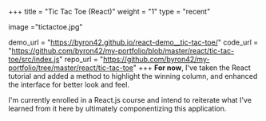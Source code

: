 +++
title = "Tic Tac Toe (React)"
weight = "1"
type = "recent"

image ="tictactoe.jpg"

demo_url = "https://byron42.github.io/react-demo__tic-tac-toe/"
code_url = "https://github.com/byron42/my-portfolio/blob/master/react/tic-tac-toe/src/index.js"
repo_url = "https://github.com/byron42/my-portfolio/tree/master/react/tic-tac-toe"
+++
**For now**, I've taken the React tutorial and added a method to highlight the winning column, and enhanced the interface for better look and feel.

I'm currently enrolled in a React.js course and intend to reiterate what I've learned from it here by ultimately componentizing this application.